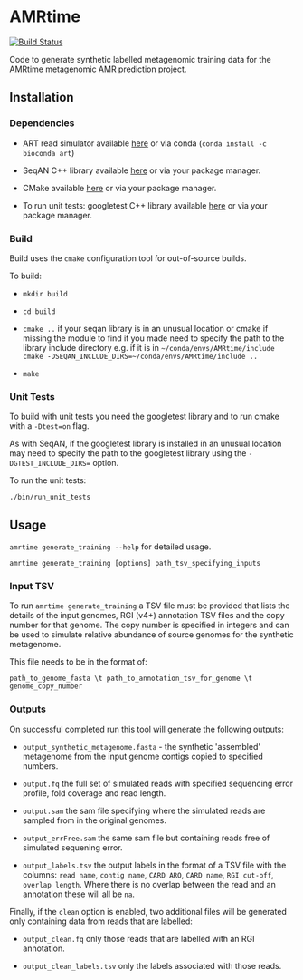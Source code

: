 # AMRtime

[![Build Status](https://travis-ci.org/beiko-lab/AMRtime.svg?branch=master)](https://travis-ci.org/beiko-lab/AMRtime)

Code to generate synthetic labelled metagenomic 
training data for the AMRtime metagenomic AMR prediction project.

## Installation

### Dependencies

- ART read simulator available 
[here](https://www.niehs.nih.gov/research/resources/software/biostatistics/art/index.cfm) 
or via conda (`conda install -c bioconda art`)

- SeqAN C++ library available [here](http://packages.seqan.de/) or via your package manager.

- CMake available [here](https://cmake.org/) or via your package manager.

- To run unit tests: googletest C++ library available [here](https://github.com/google/googletest)
or via your package manager.

### Build

Build uses the `cmake` configuration tool for out-of-source builds.

To build:

- `mkdir build`

- `cd build`

- `cmake ..` if your seqan library is in an unusual location or cmake if missing
the module to find it you made need to specify the path to the library include
directory e.g. if it is in `~/conda/envs/AMRtime/include`
`cmake -DSEQAN_INCLUDE_DIRS=~/conda/envs/AMRtime/include ..`

- `make`

### Unit Tests

To build with unit tests you need the googletest library and
to run cmake with a `-Dtest=on` flag.  

As with SeqAN, if the googletest library is installed in an unusual location 
may need to specify
the path to the googletest library using the `-DGTEST_INCLUDE_DIRS=` option.

To run the unit tests:

`./bin/run_unit_tests`

## Usage

`amrtime generate_training --help` for detailed usage.

`amrtime generate_training [options] path_tsv_specifying_inputs`

### Input TSV

To run `amrtime generate_training` a TSV file must be provided that lists
the details of the input genomes, RGI (v4+) annotation TSV files and the
copy number for that genome.  The copy number is specified in integers and 
can be used to simulate relative abundance of source genomes
for the synthetic metagenome.

This file needs to be in the format of:

`path_to_genome_fasta \t path_to_annotation_tsv_for_genome \t genome_copy_number`

### Outputs

On successful completed run this tool will generate the following outputs:

- `output_synthetic_metagenome.fasta` - the synthetic 'assembled' metagenome
from the input genome contigs copied to specified numbers.

- `output.fq` the full set of simulated reads with specified sequencing 
error profile, fold coverage and read length.

- `output.sam` the sam file specifying where the simulated reads are sampled
from in the original genomes.

- `output_errFree.sam` the same sam file but containing reads free of simulated
sequening error.

- `output_labels.tsv` the output labels in the format of a TSV file with the 
columns: `read name`, `contig name`, `CARD ARO`, `CARD name`, `RGI cut-off`,
`overlap length`.  Where there is no overlap between the read and an annotation
these will all be `na`.

Finally, if the `clean` option is enabled, two additional files will be generated
only containing data from reads that are labelled:

- `output_clean.fq` only those reads that are labelled with an RGI annotation.

- `output_clean_labels.tsv` only the labels associated with those reads.

